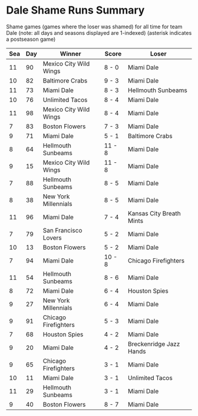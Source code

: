# Dale Shame Runs Summary



Shame games (games where the loser was shamed) for all time for team Dale (note: all days and seasons displayed are 1-indexed) (asterisk indicates a postseason game)


| Sea | Day | Winner | Score | Loser | 
| ------ |------ |------ |------ |------ |
| 11 | 90 | Mexico City Wild Wings | 8 - 0 | Miami Dale | 
| 10 | 82 | Baltimore Crabs | 9 - 3 | Miami Dale | 
| 11 | 73 | Miami Dale | 8 - 3 | Hellmouth Sunbeams | 
| 10 | 76 | Unlimited Tacos | 8 - 4 | Miami Dale | 
| 11 | 98 | Mexico City Wild Wings | 8 - 4 | Miami Dale | 
| 7 | 83 | Boston Flowers | 7 - 3 | Miami Dale | 
| 9 | 71 | Miami Dale | 5 - 1 | Baltimore Crabs | 
| 8 | 64 | Hellmouth Sunbeams | 11 - 8 | Miami Dale | 
| 9 | 15 | Mexico City Wild Wings | 11 - 8 | Miami Dale | 
| 7 | 88 | Hellmouth Sunbeams | 8 - 5 | Miami Dale | 
| 8 | 38 | New York Millennials | 8 - 5 | Miami Dale | 
| 11 | 96 | Miami Dale | 7 - 4 | Kansas City Breath Mints | 
| 7 | 79 | San Francisco Lovers | 5 - 2 | Miami Dale | 
| 10 | 13 | Boston Flowers | 5 - 2 | Miami Dale | 
| 7 | 94 | Miami Dale | 10 - 8 | Chicago Firefighters | 
| 11 | 54 | Hellmouth Sunbeams | 8 - 6 | Miami Dale | 
| 8 | 72 | Miami Dale | 6 - 4 | Houston Spies | 
| 9 | 27 | New York Millennials | 6 - 4 | Miami Dale | 
| 9 | 91 | Chicago Firefighters | 5 - 3 | Miami Dale | 
| 7 | 68 | Houston Spies | 4 - 2 | Miami Dale | 
| 9 | 20 | Miami Dale | 4 - 2 | Breckenridge Jazz Hands | 
| 9 | 65 | Chicago Firefighters | 3 - 1 | Miami Dale | 
| 10 | 11 | Miami Dale | 3 - 1 | Unlimited Tacos | 
| 11 | 29 | Hellmouth Sunbeams | 3 - 1 | Miami Dale | 
| 9 | 40 | Boston Flowers | 8 - 7 | Miami Dale | 


